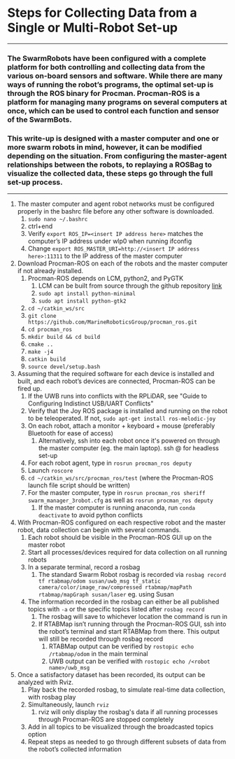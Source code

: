# Steps for Collecting Data from a Single or Multi-Robot Set-up
---
### The SwarmRobots have been configured with a complete platform for both controlling and collecting data from the various on-board sensors and software. While there are many ways of running the robot’s programs, the optimal set-up is through the ROS binary for Procman. Procman-ROS is a platform for managing many programs on several computers at once, which can be used to control each function and sensor of the SwarmBots. 

### This write-up is designed with a master computer and one or more swarm robots in mind, however, it can be modified depending on the situation. From configuring the master-agent relationships between the robots, to replaying a ROSBag to visualize the collected data, these steps go through the full set-up process.
---
1. The master computer and agent robot networks must be configured properly in the bashrc file before any other software is downloaded.
    1. `sudo nano ~/.bashrc`
    2. ctrl+end
    3. Verify `export ROS_IP=<insert IP address here>` matches the computer’s IP address under wlp0 when running ifconfig
    4. Change `export ROS_MASTER_URI=http://<insert IP address here>:11311` to the IP address of the master computer
2. Download Procman-ROS on each of the robots and the master computer if not already installed.
    1. Procman-ROS depends on LCM, python2, and PyGTK
        1. LCM can be built from source through the github repository [link](https://lcm-proj.github.io/build_instructions.html)
        2. `sudo apt install python-minimal`
        3. `sudo apt install python-gtk2`
    2. `cd ~/catkin_ws/src`
    3. `git clone https://github.com/MarineRoboticsGroup/procman_ros.git`
    4. `cd procman_ros`
    5. `mkdir build && cd build`
    6. `cmake ..`
    7. `make -j4`
    8. `catkin build`
    9. `source devel/setup.bash`
3. Assuming that the required software for each device is installed and built, and each robot’s devices are connected, Procman-ROS can be fired up.
    1. If the UWB runs into conflicts with the RPLiDAR, see "Guide to Configuring Indistinct USB/UART Conflicts"
    2. Verify that the Joy ROS package is installed and running on the robot to be teleoperated. If not, `sudo apt-get install ros-melodic-joy`
    3. On each robot, attach a monitor + keyboard + mouse (preferably Bluetooth for ease of access)
        1. Alternatively, ssh into each robot once it's powered on through the master computer (eg. the main laptop). ssh <robot name>@<ip address> for headless set-up
    4. For each robot agent, type in `rosrun procman_ros deputy`
    5. Launch `roscore`
    6. `cd ~/catkin_ws/src/procman_ros/test` (where the Procman-ROS launch file script should be written)
    7. For the master computer, type in `rosrun procman_ros sheriff swarm_manager_3robot.cfg` as well as `rosrun procman_ros deputy`
        1. If the master computer is running anaconda, run `conda deactivate` to avoid python conflicts
4. With Procman-ROS configured on each respective robot and the master robot, data collection can begin with several commands.
    1. Each robot should be visible in the Procman-ROS GUI up on the master robot
    2. Start all processes/devices required for data collection on all running robots
    3. In a separate terminal, record a rosbag
        1. The standard Swarm Robot rosbag is recorded via `rosbag record tf rtabmap/odom susan/uwb_msg tf_static camera/color/image_raw/compressed rtabmap/mapPath rtabmap/mapGraph susan/laser` eg. using Susan
    4. The information recorded in the rosbag can either be all published topics with `-a` or the specific topics listed after `rosbag record`
        1. The rosbag will save to whichever location the command is run in
        2. If RTABMap isn’t running through the Procman-ROS GUI, ssh into the robot’s terminal and start RTABMap from there. This output will still be recorded through rosbag record
            1. RTABMap output can be verified by `rostopic echo /rtabmap/odom` in the main terminal
            2. UWB output can be verified with `rostopic echo /<robot name>/uwb_msg`
5. Once a satisfactory dataset has been recorded, its output can be analyzed with Rviz.
    1. Play back the recorded rosbag, to simulate real-time data collection, with rosbag play <name of recorded rosbag>
    2. Simultaneously, launch `rviz`
        1. rviz will only display the rosbag's data if all running processes through Procman-ROS are stopped completely
    3. Add in all topics to be visualized through the broadcasted topics option
    4. Repeat steps as needed to go through different subsets of data from the robot’s collected information
